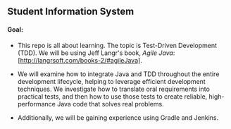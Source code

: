 ## Student Information System
#### Goal: 
- This repo is all about learning. The topic is Test-Driven Development (TDD). We will be using Jeff Langr's book, *Agile Java*: [http://langrsoft.com/books-2/#agileJava]. 
- We will examine how to integrate Java and TDD  throughout the entire development lifecycle, helping to leverage efficient development techniques. We investigate how to translate oral requirements into practical tests, and then how to use those tests to create reliable, high-performance Java code that solves real problems.

- Additionally, we will be gaining experience using Gradle and Jenkins.

